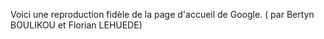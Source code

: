 Voici une reproduction fidèle de la page d'accueil de Google. ( par Bertyn BOULIKOU et Florian LEHUEDE)
